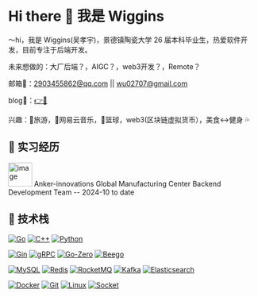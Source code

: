 # Hi there 👋 我是 Wiggins

～hi，我是 Wiggins(吴孝宇)，景德镇陶瓷大学 26 届本科毕业生，热爱软件开发，目前专注于后端开发。  

未来想做的：大厂后端？，AIGC？，web3开发？，Remote？  

邮箱📮：2903455862@qq.com || wu02707@gmail.com  

blog🧸：[👉🔗](https://blog.csdn.net/wuxiaoyu0806)  

兴趣：🎒旅游，🎵网易云音乐，🏀篮球，web3(区块链虚拟货币），美食<->健身 💦


## 💼 实习经历  
<img width="48" alt="image" src="https://github.com/user-attachments/assets/e8b9e635-beb8-4afa-981b-11f64eef8dd6" />
Anker-innovations Global Manufacturing Center
Backend Development Team -- 2024-10 to date  
  

## 🚀 技术栈  

[![Go](https://img.shields.io/badge/Go-00ADD8?style=flat&logo=go&logoColor=white)]()
[![C++](https://img.shields.io/badge/C++-00599C?style=flat&logo=c%2B%2B&logoColor=white)]()
[![Python](https://img.shields.io/badge/Python-3776AB?style=flat&logo=python&logoColor=white)]()  

[![Gin](https://img.shields.io/badge/Gin-00ADD8?style=flat)]()
[![gRPC](https://img.shields.io/badge/gRPC-3178C6?style=flat&logo=grpc&logoColor=white)]()
[![Go-Zero](https://img.shields.io/badge/Go--Zero-15C213?style=flat&logo=go&logoColor=white)]()
[![Beego](https://img.shields.io/badge/Beego-FAA61A?style=flat)]()  

[![MySQL](https://img.shields.io/badge/MySQL-4479A1?style=flat&logo=mysql&logoColor=white)]()
[![Redis](https://img.shields.io/badge/Redis-DC382D?style=flat&logo=redis&logoColor=white)]()
[![RocketMQ](https://img.shields.io/badge/RocketMQ-FF6A00?style=flat)]()
[![Kafka](https://img.shields.io/badge/Kafka-231F20?style=flat&logo=apachekafka)]()
[![Elasticsearch](https://img.shields.io/badge/Elasticsearch-005571?style=flat&logo=elasticsearch)]()  

[![Docker](https://img.shields.io/badge/Docker-2496ED?style=flat&logo=docker&logoColor=white)]()
[![Git](https://img.shields.io/badge/Git-F05032?style=flat&logo=git&logoColor=white)]()
[![Linux](https://img.shields.io/badge/Linux-FCC624?style=flat&logo=linux&logoColor=black)]()
[![Socket](https://img.shields.io/badge/Socket.io-010101?style=flat&logo=socket.io&logoColor=white)](https://socket.io/)

